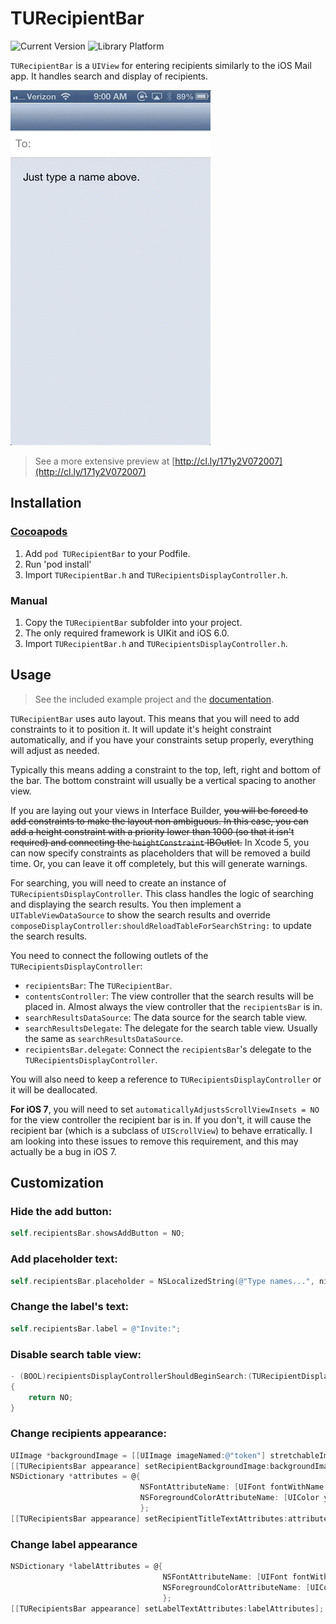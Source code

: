 # TURecipientBar

![Current Version](https://cocoapod-badges.herokuapp.com/v/TURecipientBar/1.1.0/badge.png)
![Library Platform](https://cocoapod-badges.herokuapp.com/p/TURecipientBar/badge.png)

`TURecipientBar` is a `UIView` for entering recipients similarly to the iOS Mail app. It handles search and display of recipients.

![Screenshot](Screenshot.gif)

> See a more extensive preview at [http://cl.ly/171y2V072007](http://cl.ly/171y2V072007)

## Installation

### [Cocoapods](http://cocoapods.org)

1. Add `pod TURecipientBar` to your Podfile.
2. Run 'pod install'
3. Import `TURecipientBar.h` and `TURecipientsDisplayController.h`.

### Manual

1. Copy the `TURecipientBar` subfolder into your project.
2. The only required framework is UIKit and iOS 6.0.
3. Import `TURecipientBar.h` and `TURecipientsDisplayController.h`.

## Usage

> See the included example project and the [documentation](http://cocoadocs.org/docsets/TURecipientBar/).

`TURecipientBar` uses auto layout. This means that you will need to add constraints to it to position it. It will update it's height constraint automatically, and if you have your constraints setup properly, everything will adjust as needed.

Typically this means adding a constraint to the top, left, right and bottom of the bar. The bottom constraint will usually be a vertical spacing to another view.

If you are laying out your views in Interface Builder, ~~you will be forced to add constraints to make the layout non ambiguous. In this case, you can add a height constraint with a priority lower than 1000 (so that it isn't required) and connecting the `heightConstraint` IBOutlet.~~ In Xcode 5, you can now specify constraints as placeholders that will be removed a build time. Or, you can leave it off completely, but this will generate warnings.

For searching, you will need to create an instance of `TURecipientsDisplayController`. This class handles the logic of searching and displaying the search results. You then implement a `UITableViewDataSource` to show the search results and override `composeDisplayController:shouldReloadTableForSearchString:` to update the search results.

You need to connect the following outlets of the `TURecipientsDisplayController`:

- `recipientsBar`: The `TURecipientBar`.
- `contentsController`: The view controller that the search results will be placed in. Almost always the view controller that the `recipientsBar` is in.
- `searchResultsDataSource`: The data source for the search table view.
- `searchResultsDelegate`: The delegate for the search table view. Usually the same as `searchResultsDataSource`.
- `recipientsBar.delegate`: Connect the `recipientsBar`'s delegate to the `TURecipientsDisplayController`.

You will also need to keep a reference to `TURecipientsDisplayController` or it will be deallocated.

**For iOS 7**, you will need to set `automaticallyAdjustsScrollViewInsets = NO` for the view controller the recipient bar is in. If you don't, it will cause the recipient bar (which is a subclass of `UIScrollView`) to behave erratically. I am looking into these issues to remove this requirement, and this may actually be a bug in iOS 7.

## Customization

### Hide the add button:

```  objective-c
self.recipientsBar.showsAddButton = NO;
```

### Add placeholder text:

```  objective-c
self.recipientsBar.placeholder = NSLocalizedString(@"Type names...", nil);
```

### Change the label's text:

```  objective-c
self.recipientsBar.label = @"Invite:";
```

### Disable search table view:

```  objective-c
- (BOOL)recipientsDisplayControllerShouldBeginSearch:(TURecipientDisplayController *)controller
{
	return NO;
}
```

### Change recipients appearance:

```  objective-c
UIImage *backgroundImage = [[UIImage imageNamed:@"token"] stretchableImageWithLeftCapWidth:14.0 topCapHeight:0.0];
[[TURecipientsBar appearance] setRecipientBackgroundImage:backgroundImage forState:UIControlStateNormal];
NSDictionary *attributes = @{
                             NSFontAttributeName: [UIFont fontWithName:@"American Typewriter" size:14.0],
                             NSForegroundColorAttributeName: [UIColor yellowColor],
                             };
[[TURecipientsBar appearance] setRecipientTitleTextAttributes:attributes forState:UIControlStateNormal];
```

### Change label appearance

```  objective-c
NSDictionary *labelAttributes = @{
                                  NSFontAttributeName: [UIFont fontWithName:@"Marker Felt" size:14.0],
                                  NSForegroundColorAttributeName: [UIColor redColor],
                                  };
[[TURecipientsBar appearance] setLabelTextAttributes:labelAttributes];
```
